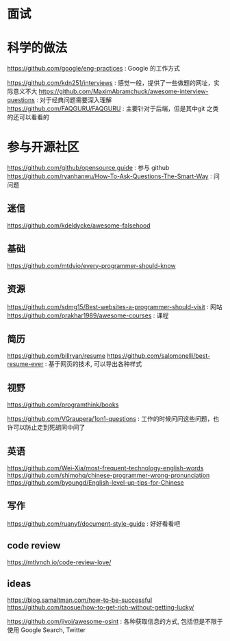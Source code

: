 # 面试

# 科学的做法
https://github.com/google/eng-practices : Google 的工作方式

https://github.com/kdn251/interviews : 感觉一般，提供了一些做题的网址，实际意义不大
https://github.com/MaximAbramchuck/awesome-interview-questions : 对于经典问题需要深入理解
https://github.com/FAQGURU/FAQGURU : 主要针对于后端，但是其中git 之类的还可以看看的

# 参与开源社区
https://github.com/github/opensource.guide : 参与 github 
https://github.com/ryanhanwu/How-To-Ask-Questions-The-Smart-Way : 问问题


## 迷信
https://github.com/kdeldycke/awesome-falsehood

## 基础
https://github.com/mtdvio/every-programmer-should-know

## 资源
https://github.com/sdmg15/Best-websites-a-programmer-should-visit : 网站
https://github.com/prakhar1989/awesome-courses : 课程

## 简历
https://github.com/billryan/resume
https://github.com/salomonelli/best-resume-ever : 基于网页的技术, 可以导出各种样式

## 视野
https://github.com/programthink/books

https://github.com/VGraupera/1on1-questions : 工作的时候问问这些问题，也许可以防止走到死胡同中间了


## 英语
https://github.com/Wei-Xia/most-frequent-technology-english-words
https://github.com/shimohq/chinese-programmer-wrong-pronunciation
https://github.com/byoungd/English-level-up-tips-for-Chinese


## 写作
https://github.com/ruanyf/document-style-guide : 好好看看吧


## code review
https://mtlynch.io/code-review-love/


## ideas
https://blog.samaltman.com/how-to-be-successful
https://github.com/taosue/how-to-get-rich-without-getting-lucky/

https://github.com/jivoi/awesome-osint : 各种获取信息的方式, 包括但是不限于使用 Google Search, Twitter
